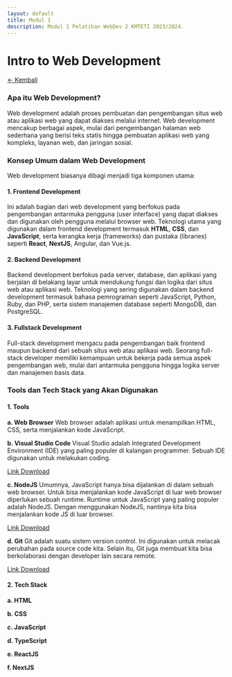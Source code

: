 ```yaml
---
layout: default
title: Modul 1
description: Modul 1 Pelatihan WebDev 2 KMTETI 2023/2024.
---
```


# **Intro to Web Development**
[← Kembali](./)

### **Apa itu Web Development?**
Web development adalah proses pembuatan dan pengembangan situs web atau aplikasi web yang dapat diakses melalui internet. Web development mencakup berbagai aspek, mulai dari pengembangan halaman web sederhana yang berisi teks statis hingga pembuatan aplikasi web yang kompleks, layanan web, dan jaringan sosial. 

### **Konsep Umum dalam Web Development**
Web development biasanya dibagi menjadi tiga komponen utama:
#### **1. Frontend Development**
Ini adalah bagian dari web development yang berfokus pada pengembangan antarmuka pengguna (user interface) yang dapat diakses dan digunakan oleh pengguna melalui browser web.
Teknologi utama yang digunakan dalam frontend development termasuk **HTML**, **CSS**, dan **JavaScript**, serta kerangka kerja (frameworks) dan pustaka (libraries) seperti **React**, **NextJS**, Angular, dan Vue.js.

#### **2. Backend Development**
Backend development berfokus pada server, database, dan aplikasi yang berjalan di belakang layar untuk mendukung fungsi dan logika dari situs web atau aplikasi web.
Teknologi yang sering digunakan dalam backend development termasuk bahasa pemrograman seperti JavaScript, Python, Ruby, dan PHP, serta sistem manajemen database seperti MongoDB, dan PostgreSQL.

#### **3. Fullstack Development**
Full-stack development mengacu pada pengembangan baik frontend maupun backend dari sebuah situs web atau aplikasi web.
Seorang full-stack developer memiliki kemampuan untuk bekerja pada semua aspek pengembangan web, mulai dari antarmuka pengguna hingga logika server dan manajemen basis data.

### **Tools dan Tech Stack yang Akan Digunakan**
#### **1. Tools**
**a. Web Browser**
Web browser adalah aplikasi untuk menampilkan HTML, CSS, serta menjalankan kode JavaScript.

**b. Visual Studio Code**
Visual Studio adalah Integrated Development Environment (IDE) yang paling populer di kalangan programmer. Sebuah IDE digunakan untuk melakukan coding.

[Link Download](https://code.visualstudio.com)

**c. NodeJS**
Umumnya, JavaScript hanya bisa dijalankan di dalam sebuah web browser. Untuk bisa menjalankan kode JavaScript di luar web browser diperlukan sebuah runtime. Runtime untuk JavaScript yang paling populer adalah NodeJS. Dengan menggunakan NodeJS, nantinya kita bisa menjalankan kode JS di luar browser.

[Link Download](https://nodejs.org/en/download/current)

**d. Git**
Git adalah suatu sistem version control. Ini digunakan untuk melacak perubahan pada source code kita. Selain itu, Git juga membuat kita bisa berkolaborasi dengan developer lain secara remote.

[Link Download](https://git-scm.com/downloads)

#### 2. Tech Stack
**a. HTML**

**b. CSS**

**c. JavaScript**

**d. TypeScript**

**e. ReactJS**

**f. NextJS**


